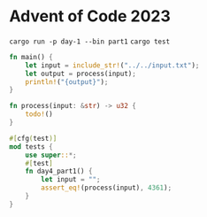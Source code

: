 # Advent of Code 2023

`cargo run -p day-1 --bin part1`
`cargo test`

```rust
fn main() {
    let input = include_str!("../../input.txt");
    let output = process(input);
    println!("{output}");
}

fn process(input: &str) -> u32 {
    todo!()
}

#[cfg(test)]
mod tests {
    use super::*;
    #[test]
    fn day4_part1() {
        let input = "";
        assert_eq!(process(input), 4361);
    }
}
```
